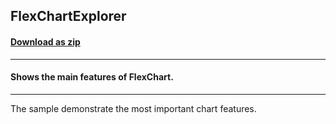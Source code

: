 ## FlexChartExplorer
#### [Download as zip](https://downgit.github.io/#/home?url=https://github.com/GrapeCity/ComponentOne-UWP-Samples/tree/master/\C1.UWP.FlexChart\CS\FlexChartExplorer)
____
#### Shows the main features of FlexChart.
____
The sample demonstrate the most important chart features.
